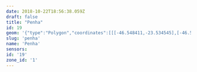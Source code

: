 ```yaml
---
date: 2018-10-22T18:56:38.059Z
draft: false
title: "Penha"
id: 19
geom: '{"type":"Polygon","coordinates":[[[-46.548411,-23.534545],[-46.533418,-23.531637],[-46.532855,-23.531601],[-46.531864,-23.531654],[-46.529306,-23.531986],[-46.528237,-23.532012],[-46.527634,-23.531953],[-46.527659,-23.531792],[-46.521068,-23.531003],[-46.520496,-23.530861],[-46.519828,-23.530594],[-46.515402,-23.528445],[-46.514265,-23.527978],[-46.511431,-23.527524],[-46.51101,-23.527467],[-46.510908,-23.5275],[-46.509381,-23.527208],[-46.508349,-23.527115],[-46.507819,-23.527185],[-46.506692,-23.527475],[-46.505724,-23.527918],[-46.501872,-23.530429],[-46.500522,-23.53114],[-46.497385,-23.533379],[-46.496306,-23.534336],[-46.49535,-23.534894],[-46.494878,-23.535058],[-46.494084,-23.535202],[-46.493736,-23.535206],[-46.492863,-23.5339],[-46.492609,-23.533793],[-46.492479,-23.533671],[-46.488772,-23.529977],[-46.490098,-23.527508],[-46.49139,-23.525747],[-46.491747,-23.525346],[-46.492949,-23.524372],[-46.49323,-23.524048],[-46.493378,-23.524033],[-46.493308,-23.523947],[-46.493372,-23.523902],[-46.4934,-23.523946],[-46.493967,-23.523601],[-46.494459,-23.523199],[-46.494743,-23.52278],[-46.495083,-23.521967],[-46.495552,-23.521585],[-46.497452,-23.521103],[-46.499902,-23.520309],[-46.500241,-23.520305],[-46.503518,-23.520741],[-46.507383,-23.520625],[-46.507775,-23.520564],[-46.509958,-23.519908],[-46.510679,-23.519619],[-46.51261,-23.51935],[-46.51318,-23.519009],[-46.513771,-23.518393],[-46.514753,-23.517794],[-46.51668,-23.516871],[-46.517487,-23.516379],[-46.519518,-23.515467],[-46.521379,-23.514383],[-46.52215,-23.51405],[-46.522737,-23.513944],[-46.523515,-23.513963],[-46.531523,-23.515035],[-46.533769,-23.51519],[-46.536027,-23.515113],[-46.537027,-23.514979],[-46.539204,-23.514565],[-46.541613,-23.514316],[-46.543843,-23.514321],[-46.545925,-23.514531],[-46.545962,-23.512877],[-46.54586,-23.512456],[-46.546023,-23.512038],[-46.546315,-23.511567],[-46.546599,-23.510779],[-46.547306,-23.50942],[-46.548754,-23.509314],[-46.549234,-23.509341],[-46.549856,-23.509515],[-46.550191,-23.509683],[-46.550441,-23.509893],[-46.550735,-23.509551],[-46.550793,-23.508434],[-46.551388,-23.505865],[-46.551363,-23.505615],[-46.551694,-23.50482],[-46.551991,-23.504913],[-46.55238,-23.505484],[-46.552622,-23.506191],[-46.553159,-23.506756],[-46.55403,-23.507241],[-46.554657,-23.507725],[-46.554924,-23.50803],[-46.554672,-23.508341],[-46.554367,-23.508583],[-46.554916,-23.509195],[-46.555496,-23.510025],[-46.556116,-23.511692],[-46.556392,-23.512934],[-46.556473,-23.513774],[-46.556497,-23.515048],[-46.555699,-23.518692],[-46.555762,-23.520147],[-46.556015,-23.520798],[-46.556309,-23.521325],[-46.556924,-23.522063],[-46.557144,-23.522279],[-46.55837,-23.523056],[-46.557675,-23.524092],[-46.557107,-23.525125],[-46.55415,-23.529439],[-46.553975,-23.529901],[-46.55371,-23.531011],[-46.553512,-23.531336],[-46.552577,-23.531443],[-46.552233,-23.531856],[-46.551689,-23.53226],[-46.549962,-23.532911],[-46.549432,-23.53318],[-46.549099,-23.533434],[-46.548757,-23.533822],[-46.548411,-23.534545]]]}'
slug: 'penha'
name: 'Penha'
sensors:
id: '19'
zone_id: '1'
---
```

		